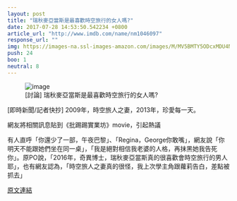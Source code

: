 ```yaml
---
layout: post
title: "瑞秋麥亞當斯是最喜歡時空旅行的女人嗎?"
date: 2017-07-28 14:53:50.542234 +0800
article_url: "http://www.imdb.com/name/nm1046097"
response_url: ""
img: https://images-na.ssl-images-amazon.com/images/M/MV5BMTY5ODcxMDU4NV5BMl5BanBnXkFtZTcwMjAzNjQyNQ@@._V1_UY1200_CR99,0,630,1200_AL_.jpg
push: 24
boo: 1
neutral: 8
---
```


<figure>
<img src="https://images-na.ssl-images-amazon.com/images/M/MV5BMTY5ODcxMDU4NV5BMl5BanBnXkFtZTcwMjAzNjQyNQ@@._V1_UY1200_CR99,0,630,1200_AL_.jpg" alt="image">
<figcaption>
[討論] 瑞秋麥亞當斯是最喜歡時空旅行的女人嗎?
</figcaption>
</figure>



[即時新聞/記者快抄] 2009年，時空旅人之妻，2013年，珍愛每一天。

網友將相關訊息貼到《批踢踢實業坊》movie，引起熱議

有人直呼「你還少了一部，午夜巴黎」、「Regina，George你敢嘴」，網友說「你明天不能跟她們坐在同一桌」，「我是絕對相信我老婆的人格，再抹黑她我告死你」。原PO說，「2016年，奇異博士，瑞秋麥亞當斯真的很喜歡會時空旅行的男人耶」，也有網友認為，「時空旅人之妻真的很怪，我上次學主角跟蘿莉告白，差點被抓去」

<a href = "https://www.ptt.cc/bbs/movie/M.1501003391.A.C37.html">原文連結</a>

